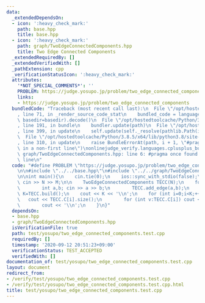 ```yaml
---
data:
  _extendedDependsOn:
  - icon: ':heavy_check_mark:'
    path: base.hpp
    title: base.hpp
  - icon: ':heavy_check_mark:'
    path: graph/TwoEdgeConnectedComponents.hpp
    title: Two Edge Connected Components
  _extendedRequiredBy: []
  _extendedVerifiedWith: []
  _pathExtension: cpp
  _verificationStatusIcon: ':heavy_check_mark:'
  attributes:
    '*NOT_SPECIAL_COMMENTS*': ''
    PROBLEM: https://judge.yosupo.jp/problem/two_edge_connected_components
    links:
    - https://judge.yosupo.jp/problem/two_edge_connected_components
  bundledCode: "Traceback (most recent call last):\n  File \"/opt/hostedtoolcache/Python/3.8.5/x64/lib/python3.8/site-packages/onlinejudge_verify/documentation/build.py\"\
    , line 71, in _render_source_code_stat\n    bundled_code = language.bundle(stat.path,\
    \ basedir=basedir).decode()\n  File \"/opt/hostedtoolcache/Python/3.8.5/x64/lib/python3.8/site-packages/onlinejudge_verify/languages/cplusplus.py\"\
    , line 191, in bundle\n    bundler.update(path)\n  File \"/opt/hostedtoolcache/Python/3.8.5/x64/lib/python3.8/site-packages/onlinejudge_verify/languages/cplusplus_bundle.py\"\
    , line 399, in update\n    self.update(self._resolve(pathlib.Path(included), included_from=path))\n\
    \  File \"/opt/hostedtoolcache/Python/3.8.5/x64/lib/python3.8/site-packages/onlinejudge_verify/languages/cplusplus_bundle.py\"\
    , line 310, in update\n    raise BundleErrorAt(path, i + 1, \"#pragma once found\
    \ in a non-first line\")\nonlinejudge_verify.languages.cplusplus_bundle.BundleErrorAt:\
    \ graph/TwoEdgeConnectedComponents.hpp: line 6: #pragma once found in a non-first\
    \ line\n"
  code: "#define PROBLEM \"https://judge.yosupo.jp/problem/two_edge_connected_components\"\
    \n\n#include \"../../base.hpp\"\n#include \"../../graph/TwoEdgeConnectedComponents.hpp\"\
    \n\nint main(){\n    cin.tie(0);\n    ios::sync_with_stdio(false);\n    int N,M;\
    \ cin >> N >> M;\n\n    TwoEdgeConnectedComponents TECC(N);\n    for (int i=0;i<M;++i){\n\
    \        int a,b; cin >> a >> b;\n        TECC.add_edge(a,b);\n    }\n\n    int\
    \ K=TECC.build();\n    cout << K << '\\n';\n    for (int i=0;i<K;++i){\n     \
    \   cout << TECC.C[i].size();\n        for (int v:TECC.C[i]) cout << ' ' << v;\n\
    \        cout << '\\n';\n    }\n}"
  dependsOn:
  - base.hpp
  - graph/TwoEdgeConnectedComponents.hpp
  isVerificationFile: true
  path: test/yosupo/two_edge_connected_components.test.cpp
  requiredBy: []
  timestamp: '2020-09-12 20:51:23+09:00'
  verificationStatus: TEST_ACCEPTED
  verifiedWith: []
documentation_of: test/yosupo/two_edge_connected_components.test.cpp
layout: document
redirect_from:
- /verify/test/yosupo/two_edge_connected_components.test.cpp
- /verify/test/yosupo/two_edge_connected_components.test.cpp.html
title: test/yosupo/two_edge_connected_components.test.cpp
---
```

